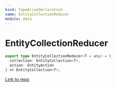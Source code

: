 ```yaml
---
kind: TypeAliasDeclaration
name: EntityCollectionReducer
module: data
---
```


# EntityCollectionReducer

```ts
export type EntityCollectionReducer<T = any> = (
  collection: EntityCollection<T>,
  action: EntityAction
) => EntityCollection<T>;
```

[Link to repo](https://github.com/ngrx/platform/blob/master/modules/data/src/reducers/entity-collection-reducer.ts#L7-L10)
